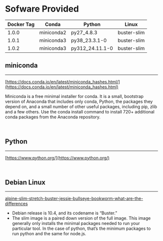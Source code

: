 # Sofware Provided

| Docker Tag | Conda      | Python          |Linux        |
|------------|------------|-----------------|-------------|
| 1.0.0      | miniconda2 | py27_4.8.3      | buster-slim |
| 1.0.1      | miniconda3 | py38_23.3.1-0   | buster-slim |
| 1.0.2      | miniconda3 | py312_24.11.1-0 | buster-slim |

## miniconda
---

[https://docs.conda.io/en/latest/miniconda_hashes.html/](https://docs.conda.io/en/latest/miniconda_hashes.html)


Miniconda is a free minimal installer for conda. It is a small, bootstrap version of Anaconda that includes only conda, Python, the packages they depend on, and a small number of other useful packages, including pip, zlib and a few others. Use the conda install command to install 720+ additional conda packages from the Anaconda repository.
<br>

<br>

## Python
---

[https://www.python.org/](https://www.python.org/)

<br>


## Debian Linux
---

[alpine-slim-stretch-buster-jessie-bullseye-bookworm-what-are-the-differences](https://medium.com/swlh/alpine-slim-stretch-buster-jessie-bullseye-bookworm-what-are-the-differences-in-docker-62171ed4531d)

* Debian release is 10.4, and its codename is “Buster.”
* The slim image is a paired down version of the full image. This image generally only installs the minimal packages needed to run your particular tool. In the case of python, that’s the minimum packages to run python and the same for node.js.


<br>
